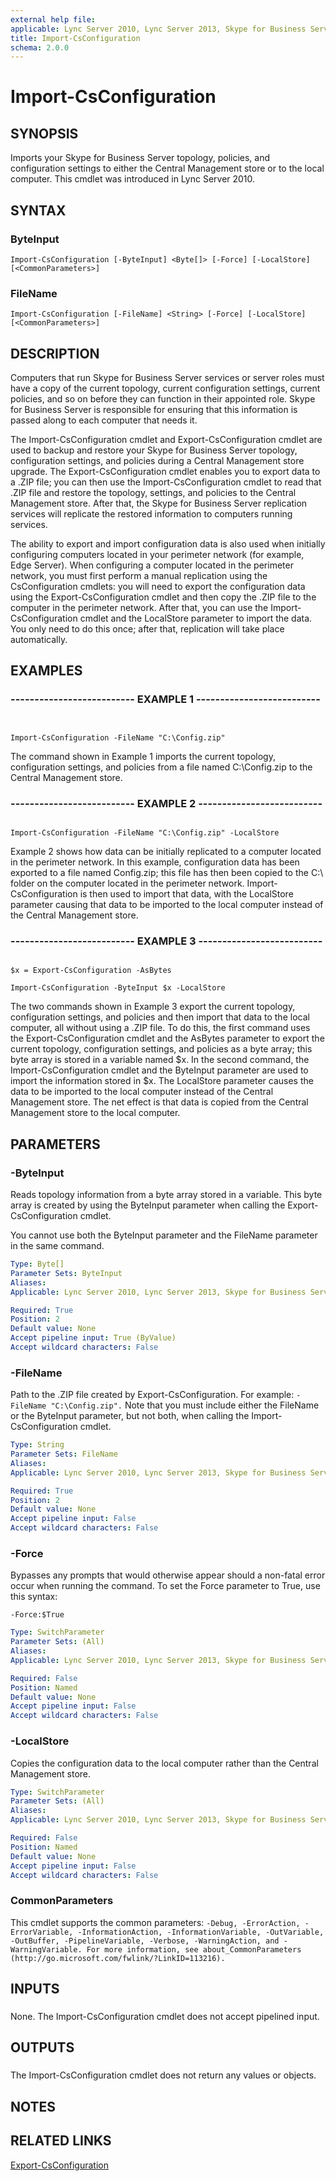 ```yaml
---
external help file: 
applicable: Lync Server 2010, Lync Server 2013, Skype for Business Server 2015
title: Import-CsConfiguration
schema: 2.0.0
---
```


# Import-CsConfiguration

## SYNOPSIS

Imports your Skype for Business Server topology, policies, and configuration settings to either the Central Management store or to the local computer.
This cmdlet was introduced in Lync Server 2010.



## SYNTAX

### ByteInput
```
Import-CsConfiguration [-ByteInput] <Byte[]> [-Force] [-LocalStore] [<CommonParameters>]
```

### FileName
```
Import-CsConfiguration [-FileName] <String> [-Force] [-LocalStore] [<CommonParameters>]
```

## DESCRIPTION

Computers that run Skype for Business Server services or server roles must have a copy of the current topology, current configuration settings, current policies, and so on before they can function in their appointed role.
Skype for Business Server is responsible for ensuring that this information is passed along to each computer that needs it.

The Import-CsConfiguration cmdlet and Export-CsConfiguration cmdlet are used to backup and restore your Skype for Business Server topology, configuration settings, and policies during a Central Management store upgrade.
The Export-CsConfiguration cmdlet enables you to export data to a .ZIP file; you can then use the Import-CsConfiguration cmdlet to read that .ZIP file and restore the topology, settings, and policies to the Central Management store.
After that, the Skype for Business Server replication services will replicate the restored information to computers running services.

The ability to export and import configuration data is also used when initially configuring computers located in your perimeter network (for example, Edge Server).
When configuring a computer located in the perimeter network, you must first perform a manual replication using the CsConfiguration cmdlets: you will need to export the configuration data using the Export-CsConfiguration cmdlet and then copy the .ZIP file to the computer in the perimeter network.
After that, you can use the Import-CsConfiguration cmdlet and the LocalStore parameter to import the data.
You only need to do this once; after that, replication will take place automatically.



## EXAMPLES

### -------------------------- EXAMPLE 1 -------------------------- 
```


Import-CsConfiguration -FileName "C:\Config.zip"
```

The command shown in Example 1 imports the current topology, configuration settings, and policies from a file named C:\Config.zip to the Central Management store.


### -------------------------- EXAMPLE 2 -------------------------- 
```

Import-CsConfiguration -FileName "C:\Config.zip" -LocalStore
```

Example 2 shows how data can be initially replicated to a computer located in the perimeter network.
In this example, configuration data has been exported to a file named Config.zip; this file has then been copied to the C:\ folder on the computer located in the perimeter network.
Import-CsConfiguration is then used to import that data, with the LocalStore parameter causing that data to be imported to the local computer instead of the Central Management store.


### -------------------------- EXAMPLE 3 -------------------------- 
```

$x = Export-CsConfiguration -AsBytes

Import-CsConfiguration -ByteInput $x -LocalStore
```

The two commands shown in Example 3 export the current topology, configuration settings, and policies and then import that data to the local computer, all without using a .ZIP file.
To do this, the first command uses the Export-CsConfiguration cmdlet and the AsBytes parameter to export the current topology, configuration settings, and policies as a byte array; this byte array is stored in a variable named $x.
In the second command, the Import-CsConfiguration cmdlet and the ByteInput parameter are used to import the information stored in $x.
The LocalStore parameter causes the data to be imported to the local computer instead of the Central Management store.
The net effect is that data is copied from the Central Management store to the local computer.


## PARAMETERS

### -ByteInput

Reads topology information from a byte array stored in a variable.
This byte array is created by using the ByteInput parameter when calling the Export-CsConfiguration cmdlet.

You cannot use both the ByteInput parameter and the FileName parameter in the same command.



```yaml
Type: Byte[]
Parameter Sets: ByteInput
Aliases: 
Applicable: Lync Server 2010, Lync Server 2013, Skype for Business Server 2015

Required: True
Position: 2
Default value: None
Accept pipeline input: True (ByValue)
Accept wildcard characters: False
```

### -FileName

Path to the .ZIP file created by Export-CsConfiguration.
For example: `-FileName "C:\Config.zip".`
Note that you must include either the FileName or the ByteInput parameter, but not both, when calling the Import-CsConfiguration cmdlet.



```yaml
Type: String
Parameter Sets: FileName
Aliases: 
Applicable: Lync Server 2010, Lync Server 2013, Skype for Business Server 2015

Required: True
Position: 2
Default value: None
Accept pipeline input: False
Accept wildcard characters: False
```

### -Force
Bypasses any prompts that would otherwise appear should a non-fatal error occur when running the command.
To set the Force parameter to True, use this syntax:

`-Force:$True`

```yaml
Type: SwitchParameter
Parameter Sets: (All)
Aliases: 
Applicable: Lync Server 2010, Lync Server 2013, Skype for Business Server 2015

Required: False
Position: Named
Default value: None
Accept pipeline input: False
Accept wildcard characters: False
```

### -LocalStore
Copies the configuration data to the local computer rather than the Central Management store.

```yaml
Type: SwitchParameter
Parameter Sets: (All)
Aliases: 
Applicable: Lync Server 2010, Lync Server 2013, Skype for Business Server 2015

Required: False
Position: Named
Default value: None
Accept pipeline input: False
Accept wildcard characters: False
```

### CommonParameters
This cmdlet supports the common parameters: `-Debug, -ErrorAction, -ErrorVariable, -InformationAction, -InformationVariable, -OutVariable, -OutBuffer, -PipelineVariable, -Verbose, -WarningAction, and -WarningVariable. For more information, see about_CommonParameters (http://go.microsoft.com/fwlink/?LinkID=113216).`

## INPUTS

###  
None.
The Import-CsConfiguration cmdlet does not accept pipelined input.

## OUTPUTS


###  
The Import-CsConfiguration cmdlet does not return any values or objects.

## NOTES

## RELATED LINKS

[Export-CsConfiguration]()

